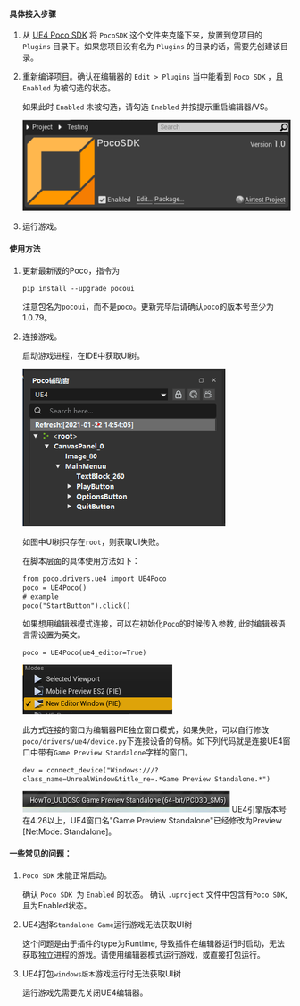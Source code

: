 #### 具体接入步骤
1. 从 [UE4 Poco SDK](https://github.com/AirtestProject/Poco-SDK/tree/master/Unreal) 将 `PocoSDK` 这个文件夹克隆下来，放置到您项目的 `Plugins` 目录下。如果您项目没有名为 `Plugins` 的目录的话，需要先创建该目录。


2. 重新编译项目。确认在编辑器的 `Edit > Plugins` 当中能看到 `Poco SDK` ，且 `Enabled` 为被勾选的状态。

    如果此时 `Enabled` 未被勾选，请勾选 `Enabled` 并按提示重启编辑器/VS。
    
    ![image](Images/PocoSDK.png)
    
3. 运行游戏。


#### 使用方法

1. 更新最新版的Poco，指令为
    ```
    pip install --upgrade pocoui
    ```
    注意包名为`pocoui`，而不是`poco`。更新完毕后请确认`poco`的版本号至少为1.0.79。
    
2. 连接游戏。

    启动游戏进程，在IDE中获取UI树。
    
    ![image](Images/UI.png)
    
    如图中UI树只存在`root`，则获取UI失败。
    
    在脚本层面的具体使用方法如下：
    ```
    from poco.drivers.ue4 import UE4Poco
    poco = UE4Poco()
    # example
    poco("StartButton").click()
    ```
    如果想用编辑器模式连接，可以在初始化`Poco`的时候传入参数, 此时编辑器语言需设置为英文。
    ```
    poco = UE4Poco(ue4_editor=True)
    ```
    
    ![image](Images/Modes.png)
    
    此方式连接的窗口为编辑器PIE独立窗口模式，如果失败，可以自行修改`poco/drivers/ue4/device.py`下连接设备的句柄。如下列代码就是连接UE4窗口中带有`Game Preview Standalone`字样的窗口。
    ```
    dev = connect_device("Windows:///?class_name=UnrealWindow&title_re=.*Game Preview Standalone.*")
    ```
    ![image](Images/Window.png)
    UE4引擎版本号在4.26以上，UE4窗口名"Game Preview Standalone"已经修改为Preview [NetMode: Standalone]。
    

#### 一些常见的问题：

1. `Poco SDK` 未能正常启动。

    确认 `Poco SDK `为 `Enabled` 的状态。
    确认 `.uproject` 文件中包含有`Poco SDK`, 且为Enabled状态。

2. UE4选择`Standalone Game`运行游戏无法获取UI树

    这个问题是由于插件的type为Runtime, 导致插件在编辑器运行时启动，无法获取独立进程的游戏。请使用编辑器模式运行游戏，或直接打包运行。
3. UE4打包`windows版本`游戏运行时无法获取UI树

    运行游戏先需要先关闭UE4编辑器。